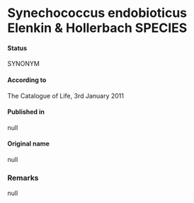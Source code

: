 # Synechococcus endobioticus Elenkin & Hollerbach SPECIES

#### Status
SYNONYM

#### According to
The Catalogue of Life, 3rd January 2011

#### Published in
null

#### Original name
null

### Remarks
null